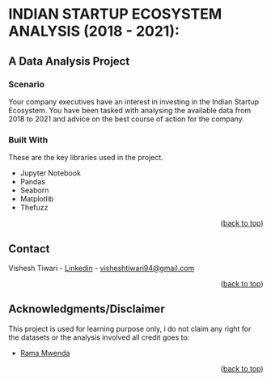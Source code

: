 # INDIAN STARTUP ECOSYSTEM ANALYSIS (2018 - 2021):
## A Data Analysis Project 

<!-- Improved compatibility of back to top link: See: https://github.com/othneildrew/Best-README-Template/pull/73 -->
<a name="readme-top"></a>

### Scenario
Your company executives have an interest in investing in the Indian Startup Ecosystem. You have been tasked with analysing the available data from 2018 to 2021 and advice on the best course of action for the company.

### Built With

These are the key libraries used in the project.

* Jupyter Notebook
* Pandas
* Seaborn
* Matplotlib
* Thefuzz

<p align="right">(<a href="#readme-top">back to top</a>)</p>



<!-- CONTACT -->
## Contact

Vishesh Tiwari - [Linkedin]([https://www.linkedin.com/in/vishesh-tiwari-5730a0115/[) - visheshtiwari94@gmail.com

<p align="right">(<a href="#readme-top">back to top</a>)</p>


<!-- ACKNOWLEDGMENTS -->
## Acknowledgments/Disclaimer
 
 This project is used for learning purpose only, i do not claim any right for the datasets or the analysis involved all credit goes to:

* [Rama Mwenda](https://github.com/Rama-Mwenda)


<p align="right">(<a href="#readme-top">back to top</a>)</p>
